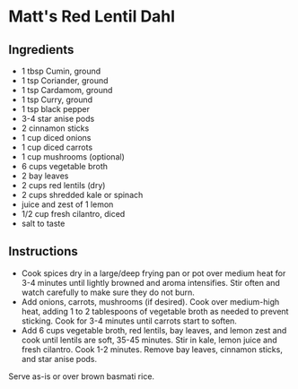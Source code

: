 # Matt's Red Lentil Dahl

## Ingredients

* 1 tbsp Cumin, ground
* 1 tsp Coriander, ground
* 1 tsp Cardamom, ground
* 1 tsp Curry, ground
* 1 tsp black pepper
* 3-4 star anise pods
* 2 cinnamon sticks
* 1 cup diced onions
* 1 cup diced carrots
* 1 cup mushrooms (optional)
* 6 cups vegetable broth
* 2 bay leaves
* 2 cups red lentils (dry)
* 2 cups shredded kale or spinach
* juice and zest of 1 lemon
* 1/2 cup fresh cilantro, diced
* salt to taste

## Instructions

* Cook spices dry in a large/deep frying pan or pot over medium heat for 3-4 minutes until lightly browned and aroma intensifies. Stir often and watch carefully to make sure they do not burn.
* Add onions, carrots, mushrooms (if desired). Cook over medium-high heat, adding 1 to 2 tablespoons of vegetable broth as needed to prevent sticking. Cook for 3-4 minutes until carrots start to soften.
* Add 6 cups vegetable broth, red lentils, bay leaves, and lemon zest and cook until lentils are soft, 35-45 minutes. Stir in kale, lemon juice and fresh cilantro. Cook 1-2 minutes. Remove bay leaves, cinnamon sticks, and star anise pods.

Serve as-is or over brown basmati rice.
